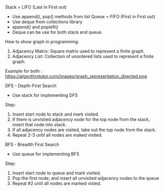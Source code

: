 Stack = LIFO (Last in First out)
  - Use append(), pop() methods from list
Queue = FIFO (First in First out)
  - Use deque from collections library
  - append() and popleft()
  - Deque can be use for both stack and queue. 

How to show graph in programming:
1) Adjacency Matrix: Square matrix used to represent a finite graph.
2) Adjacency List: Collection of unordered lists used to represent a finite graph.
  
Example for both : https://algorithmtutor.com/images/graph_representation_directed.png

DFS - Depth-First Search
 - Use stack for implementing DFS
 
 Step:  
 1. Insert start node to stack and mark visited. <br />
 2. If there is unvisited adjacency node for the top node from the stack, insert that node into stack. <br />
 3. If all adjacency nodes are visited, take out the top node from the stack.<br />
 4. Repeat 2-3 until all nodes are maked visited.<br />
        
 
BFS - Breadth First Search
- Use queue for implementing BFS

Step:
1. Insert start node to queue and mark visited. <br />
2. Pop the first node, and insert all unvisited adjacency nodes to the queue <br />
3. Repeat #2 until all nodes are marked visted.

